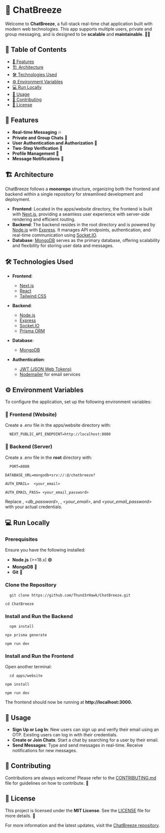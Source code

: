 🚀 ChatBreeze
=============

Welcome to **ChatBreeze**, a full-stack real-time chat application built with modern web technologies. This app supports multiple users, private and group messaging, and is designed to be **scalable** and **maintainable**. 💬✨

📜 Table of Contents
--------------------

*   [🌟 Features](#-features)
*   [🏗️ Architecture](#️-architecture)
*   [🛠️ Technologies Used](#️-technologies-used)
*   [⚙️ Environment Variables](#️-environment-variables)
*   [💻 Run Locally](#-run-locally)
*   [🚀 Usage](#-usage)
*   [🤝 Contributing](#-contributing)
*   [📜 License](#-license)
    

🌟 Features
-----------

*   **Real-time Messaging** 🔥
*   **Private and Group Chats** 👥
*   **User Authentication and Authorization** 🔐
*   **Two-Step Verification** 🔄
*   **Profile Management** 📝
*   **Message Notifications** 🔔
    

🏗️ Architecture
----------------

ChatBreeze follows a **monorepo** structure, organizing both the frontend and backend within a single repository for streamlined development and deployment.

*   **Frontend**: Located in the apps/website directory, the frontend is built with [Next.js](https://nextjs.org/), providing a seamless user experience with server-side rendering and efficient routing.
*   **Backend**: The backend resides in the root directory and is powered by [Node.js](https://nodejs.org/) with [Express](https://expressjs.com/). It manages API endpoints, authentication, and real-time communication using [Socket.IO](https://socket.io/).
*   **Database**: [MongoDB](https://www.mongodb.com/) serves as the primary database, offering scalability and flexibility for storing user data and messages.
    

🛠️ Technologies Used
---------------------

*   **Frontend**:
    
    *   [Next.js](https://nextjs.org/)
    *   [React](https://reactjs.org/)
    *   [Tailwind CSS](https://tailwindcss.com/)
        
*   **Backend**:
    
    *   [Node.js](https://nodejs.org/)
    *   [Express](https://expressjs.com/)
    *   [Socket.IO](https://socket.io/)
    *   [Prisma ORM](https://www.prisma.io/)
        
*   **Database**:
    
    *   [MongoDB](https://www.mongodb.com/)
        
*   **Authentication**:
    
    *   [JWT (JSON Web Tokens)](https://jwt.io/)
    *   [Nodemailer](https://nodemailer.com/) for email services
        

⚙️ Environment Variables
------------------------

To configure the application, set up the following environment variables:

### 🔹 Frontend (Website)

Create a .env file in the apps/website directory with:

`   NEXT_PUBLIC_API_ENDPOINT=http://localhost:8080   `

### 🔹 Backend (Server)

Create a .env file in the **root** directory with:

`   PORT=8080 `

` DATABASE_URL=mongodb+srv://:@/chatbreeze?  `

`AUTH_EMAIL=  <your_email>`

`AUTH_EMAIL_PASS= <your_email_password>  `

Replace _<username>_, _<db_password>_, _<host>_, _<your_email>_, and _<your_email_password>_ with your actual credentials.

💻 Run Locally
--------------

### Prerequisites

Ensure you have the following installed:

*   **Node.js** (>=18.x) 🟢
*   **MongoDB** 🍃
*   **Git** 🔗
    

### Clone the Repository

`   git clone https://github.com/Thund3rHawk/ChatBreeze.git `

` cd ChatBreeze   `

### Install and Run the Backend

`   npm install `

` npx prisma generate `

` npm run dev   `

### Install and Run the Frontend

Open another terminal:

`   cd apps/website `

` npm install `

` npm run dev   `

The frontend should now be running at **http://localhost:3000.**

🚀 Usage
--------

*   **Sign Up or Log In**: New users can sign up and verify their email using an OTP. Existing users can log in with their credentials.
*   **Create or Join Chats**: Start a chat by searching for a user by their email.
*   **Send Messages**: Type and send messages in real-time. Receive notifications for new messages.
    

🤝 Contributing
---------------

Contributions are always welcome! Please refer to the [CONTRIBUTING.md](https://github.com/Thund3rHawk/ChatBreeze/CONTRIBUTING.md) file for guidelines on how to contribute. 🚀

📜 License
----------

This project is licensed under the **MIT License**. See the [LICENSE](https://github.com/Thund3rHawk/ChatBreeze/blob/main/LICENSE) file for more details. 📄

For more information and the latest updates, visit the [ChatBreeze repository](https://github.com/Thund3rHawk/ChatBreeze).
